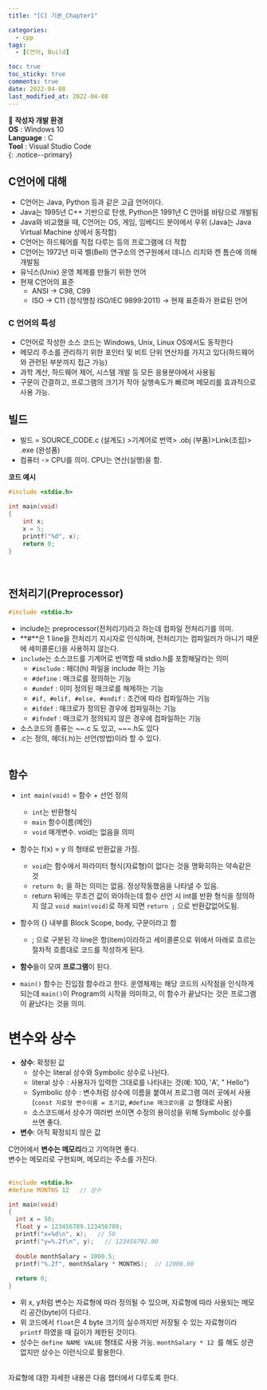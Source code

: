 ```yaml
---
title: "[C] 기본_Chapter1"

categories:
  - cpp
tags:
  - [C언어, Build]

toc: true
toc_sticky: true
comments: true
date: 2022-04-08
last_modified_at: 2022-04-08
---
```


📌 **작성자 개발 환경** <br>
**OS** : Windows 10 <br>
**Language** : C<br>
**Tool** : Visual Studio Code<br>
{: .notice--primary}

## C언어에 대해

- C언어는 Java, Python 등과 같은 고급 언어이다.
- Java는 1995년 C++ 기반으로 탄생, Python은 1991년 C 언어를 바탕으로 개발됨
- Java와 비교했을 때, C언어는 OS, 게임, 임베디드 분야에서 우위 (Java는 Java Virtual Machine 상에서 동작함)
- C언어는 하드웨어를 직접 다루는 등의 프로그램에 더 적합
- C언어는 1972년 미국 벨(Bell) 연구소의 연구원에서 데니스 리치와 켄 톰슨에 의해 개발됨
- 유닉스(Unix) 운영 체제를 만들기 위한 언어
- 현재 C언어의 표준
  - ANSI -> C98, C99
  - ISO -> C11 (정식명칭 ISO/IEC 9899:2011) -> 현재 표준화가 완료된 언어

### C 언어의 특성
- C언어로 작성한 소스 코드는 Windows, Unix, Linux OS에서도 동작한다
- 메모리 주소를 관리하기 위한 포인터 및 비트 단위 연산자를 가지고 있다(하드웨어와 관련된 부분까지 접근 가능)
- 과학 계산, 하드웨어 제어, 시스템 개발 등 모든 응용분야에서 사용됨
- 구문이 간결하고, 프로그램의 크기가 작아 실행속도가 빠르며 메모리를 효과적으로 사용 가능.


## 빌드
- 빌드 = SOURCE_CODE.c (설계도) >기계어로 번역> .obj (부품)>Link(조립)> .exe (완성품)
- 컴퓨터 -> CPU를 의미. CPU는 연산(실행)을 함.<br>

**코드 예시**
```c
#include <stdio.h>

int main(void)
{
    int x;
    x = 5;
    printf("%d", x);
    return 0;
}
```
<br>

## 전처리기(Preprocessor)
```c
#include <stdio.h>
```
- include는 preprocessor(전처리기)라고 하는데 컴파일 전처리기를 의미.
- **#**은 1 line을 전처리기 지시자로 인식하며, 전처리기는 컴파일러가 아니기 때문에 세미콜론(;)을 사용하지 않는다.
- ```include```는 소스코드를 기계어로 번역할 때 stdio.h를 포함해달라는 의미
  - ```#include``` : 헤더(h) 파일을 include 하는 기능
  - ```#define``` : 매크로를 정의하는 기능
  - ```#undef``` : 이미 정의된 매크로를 해제하는 기능
  - ```#if, #elif, #else, #endif``` : 조건에 따라 컴파일하는 기능
  - ```#ifdef``` : 매크로가 정의된 경우에 컴파일하는 기능
  - ```#ifndef``` : 매크로가 정의되지 않은 경우에 컴파일하는 기능
- 소스코드의 종류는 ~~.c 도 있고, ~~~.h도 있다
- .c는 정의, 헤더(.h)는 선언(방법)이라 할 수 있다.
<br><br>

## 함수

- ```int main(void)```  = 함수 + 선언 정의
  - ```int```는 반환형식
  - ```main``` 함수이름(메인)
  - ```void``` 매개변수. void는 없음을 의미

- 함수는 f(x) = y 의 형태로 반환값을 가짐.
  - ```void```는 함수에서 파라미터 형식(자료형)이 없다는 것을 명확히하는 약속같은 것
  - ```return 0;``` 을 하는 의미는 없음. 정상작동했음을 나타낼 수 있음.
  - return 뒤에는 무조건 값이 와야하는데 함수 선언 시 int를 반환 형식을 정의하지 않고 ```void main(void)```로 하게 되면 ```return ;``` 으로 반환값없어도됨. 

- 함수의 {} 내부를 Block Scope, body, 구문이라고 함
  - ; 으로 구분된 각 line은 항(item)이라하고 세미콜론으로 위에서 아래로 흐르는 절차적 흐름대로 코드를 작성하게 된다.

- **함수**들이 모여 **프로그램**이 된다.
- ```main()``` 함수는 진입점 함수라고 한다. 운영체제는 해당 코드의 시작점을 인식하게 되는데 ```main()```이 Program의 시작을 의미하고, 이 함수가 끝났다는 것은 프로그램이 끝났다는 것을 의미.


# 변수와 상수

- **상수**: 확정된 값
  - 상수는 literal 상수와 Symbolic 상수로 나뉜다.
  - literal 상수 : 사용자가 입력한 그대로를 나타내는 것(예: 100, 'A', " Hello")
  - Symbolic 상수 : 변수처럼 상수에 이름을 붙여서 프로그램 여러 곳에서 사용(```const 자료형 변수이름 = 초기값```, ```#define 매크로이름 값``` 형태로 사용)
  - 소스코드에서 상수가 여러번 쓰이면 수정의 용이성을 위해 Symbolic 상수를 쓰면 좋다.
- **변수**: 아직 확정되지 않은 값

C언어에서 **변수는 메모리**라고 기억하면 좋다.<br>
변수는 메모리로 구현되며, 메모리는 주소를 가진다.<br>
<br>

```c
#include <stdio.h>
#define MONTHS 12   // 상수

int main(void)
{
  int x = 50;
  float y = 123456789.123456789;
  printf("x=%d\n", x);   // 50
  printf("y=%.2f\n", y);   // 123456792.00
  
  double monthSalary = 1000.5;
  printf("%.2f", monthSalary * MONTHS);  // 12006.00
  
  return 0;
}
```
- 위 x, y처럼 변수는 자료형에 따라 정의될 수 있으며, 자료형에 따라 사용되는 메모리 공간(byte)이 다르다.
- 위 코드에서 ```float```은 4 byte 크기의 실수까지만 저장될 수 있는 자료형이라 ```printf``` 하였을 때 길이가 제한된 것이다.
- 상수는 ```define NAME VALUE``` 형태로 사용 가능. ```monthSalary * 12 ```를 해도 상관없지만 상수는 이런식으로 활용한다.

<br>
자료형에 대한 자세한 내용은 다음 챕터에서 다루도록 한다.